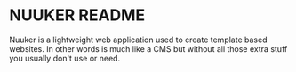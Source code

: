 NUUKER README
=============

Nuuker is a lightweight web application used to create template based websites.
In other words is much like a CMS but without all those extra stuff you 
usually don't use or need.